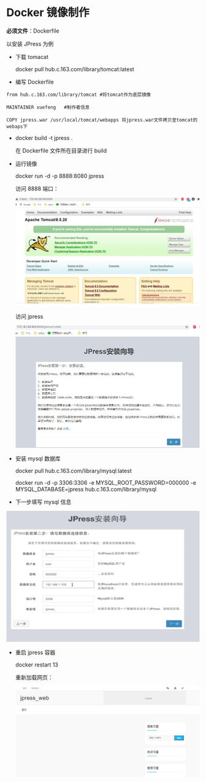 # Docker 镜像制作

**必须文件**：Dockerfile

以安装 JPress 为例

+ 下载 tomacat

  docker pull hub.c.163.com/library/tomcat:latest

+ 编写 Dockerfile

```
from hub.c.163.com/library/tomcat #将tomcat作为底层镜像

MAINTAINER xuefeng   #制作者信息

COPY jpress.war /usr/local/tomcat/webapps 将jpress.war文件拷贝至tomcat的webaps下
```

+ docker build -t jpress .

  在 Dockerfile 文件所在目录进行 build

+ 运行镜像

  docker run -d -p 8888:8080 jpress

  访问 8888 端口：

  ![tomcat](./images/tomcat.jpg)

  访问 jpress

  ![jpress](./images/jpress.jpg)

+ 安装 mysql 数据库

  docker pull hub.c.163.com/library/mysql:latest

  docker run -d -p 3306:3306 -e MYSQL_ROOT_PASSWORD=000000 -e MYSQL_DATABASE=jpress hub.c.163.com/library/mysql

+ 下一步填写 mysql 信息

![安装向导](./images/安装向导.jpg)

+ 重启 jpress 容器

  docker restart 13

  重新加载网页：

  ![jpress1](./images/jpress1.jpg)